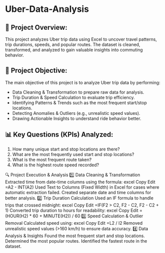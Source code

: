 # Uber-Data-Analysis

## 🚀 Project Overview:
This project analyzes Uber trip data using Excel to uncover travel patterns, trip durations, speeds, and popular routes. The dataset is cleaned, transformed, and analyzed to gain valuable insights into commuting behavior.

## 📌 Project Objective:
The main objective of this project is to analyze Uber trip data by performing:

- Data Cleaning & Transformation to prepare raw data for analysis.
- Trip Duration & Speed Calculation to evaluate trip efficiency.
- Identifying Patterns & Trends such as the most frequent start/stop locations.
- Detecting Anomalies & Outliers (e.g., unrealistic speed values).
- Drawing Actionable Insights to understand ride behavior better.

## 📊 Key Questions (KPIs) Analyzed:
1. How many unique start and stop locations are there?
2. What are the most frequently used start and stop locations?
3. What is the most frequent route taken?
4. What is the highest route speed recorded?

🔍 Project Execution & Analysis
1️⃣ Data Cleaning & Transformation
Extracted time from date-time columns using the formula:
excel
Copy
Edit
=A2 - INT(A2)
Used Text to Columns (Fixed Width) in Excel for cases where automatic extraction failed.
Created separate date and time columns for better analysis.
2️⃣ Trip Duration Calculation
Used an IF formula to handle trips that crossed midnight:
excel
Copy
Edit
=IF(F2 > C2, F2 - C2, F2 - C2 + 1)
Converted trip duration to hours for readability:
excel
Copy
Edit
=(HOUR(H2) * 60 + MINUTE(H2)) / 60
3️⃣ Speed Calculation & Outlier Removal
Calculated speed using:
excel
Copy
Edit
=L2 / I2
Removed unrealistic speed values (>160 km/h) to ensure data accuracy.
4️⃣ Data Analysis & Insights
Found the most frequent start and stop locations.
Determined the most popular routes.
Identified the fastest route in the dataset.
